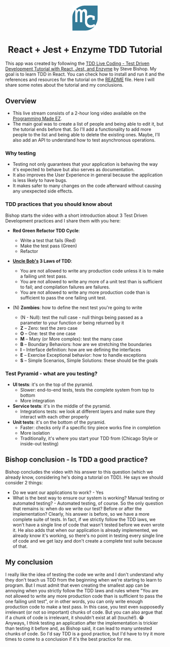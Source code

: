 <p align="center"><img src="./src/img/mylogo.svg" alt="logo" title="logo" width="80"></p>
<h1 align="center">React + Jest + Enzyme TDD Tutorial</h1>

This app was created by following the [TDD Live Coding - Test Driven Development Tutorial with React, Jest, and Enzyme](https://www.youtube.com/watch?v=tX-gu6FWcsE) by Steve Bishop. My goal is to learn TDD in React.
You can check how to install and run it and the references and resources for the tutorial on the [README](./README.md) file. Here I will share some notes about the tutorial and my conclusions.

## Overview

- This live stream consists of a 2-hour long video available on the [Programming Made EZ](https://www.youtube.com/watch?v=tX-gu6FWcsE).
- The main goal was to create a list of people and being able to edit it, but the tutorial ends before that. So I'll add a functionality to add more people to the list and being able to delete the existing ones. Maybe, I'll also add an API to understand how to test asynchronous operations.

### Why testing

- Testing not only guarantees that your application is behaving the way it's expected to behave but also serves as documentation.
- It also improves the User Experience in general because the application is less likely to have bugs.
- It makes safer to many changes on the code afterward without causing any unexpected side effects.

### TDD practices that you should know about

Bishop starts the video with a short introduction about 3 Test Driven Development practices and I share them with you here:

- **Red Green Refactor TDD Cycle**: 
  - Write a test that fails (Red)
  - Make the test pass (Green)
  - Refactor 

- **[Uncle Bob's](https://en.wikipedia.org/wiki/Robert_C._Martin) 3 Laws of TDD**:
  - You are not allowed to write any production code unless it is to make a failing unit test pass.
  - You are not allowed to write any more of a unit test than is sufficient to fail; and compilation failures are failures.
  - You are not allowed to write any more production code than is sufficient to pass the one failing unit test.

- (N) **Zombies**: how to define the next test you're going to write
  - (N - Null): test the null case - null things being passed as a parameter to your function or being returned by it 
  - **Z** – Zero: test the zero case
  - **O** – One: test the one case
  - **M** – Many (or More complex): test the many case
  - **B** – Boundary Behaviors: how are we stretching the boundaries
  - **I** – Interface definition: how are we defining the interfaces
  - **E** – Exercise Exceptional behavior: how to handle exceptions
  - **S** – Simple Scenarios, Simple Solutions: these should be the goals

### Test Pyramid - what are you testing?

- **UI tests**: it's on the top of the pyramid. 
  - Slower: end-to-end tests, tests the complete system from top to bottom
  - More integration
- **Service tests**: it's in the middle of the pyramid.
  - Integrations tests: we look at different layers and make sure they interact with each other properly
- **Unit tests**: it's on the bottom of the pyramid.
  - Faster: checks only if a specific tiny piece works fine in completion
  - More isolation
  - Traditionally, it's where you start your TDD from (Chicago Style or inside-out testing)

## Bishop conclusion - Is TDD a good practice?

Bishop concludes the video with his answer to this question (which we already know, considering he's doing a tutorial on TDD).
He says we should consider 2 things:
  - Do we want our applications to work? - Yes
  - What is the best way to ensure our system is working? Manual testing or automated testing? - Automated testing, of course.
So the only question that remains is: when do we write our test? Before or after the implementation?
Clearly, his answer is before, so we have a more complete suite of tests. In fact, if we strictly follow the TDD laws, we won't have a single line of code that wasn't tested before we even wrote it.
He also adds that when our application is already implemented, we already know it's working, so there's no point in testing every single line of code and we get lazy and don't create a complete test suite because of that.

## My conclusion

I really like the idea of testing the code we write and I don't understand why they don't teach us TDD from the beginning when we're starting to learn to program. 
But I must admit that even creating the smallest app can be annoying when you strictly follow the TDD laws and rules where "You are not allowed to write any more production code than is sufficient to pass the one failing unit test", or in other words, you can only write enough production code to make a test pass. 
In this case, you test even supposedly irrelevant (or not so important) chunks of code. But you can also argue that if a chunk of code is irrelevant, it shouldn't exist at all (touché!). 😂
Anyways, I think testing an application after the implementation is trickier than testing it before and, as Bishop said, it can lead to many untested chunks of code. So I'd say TDD is a good practice, but I'd have to try it more times to come to a conclusion if it's the best practice for me.



